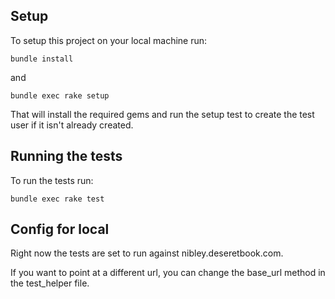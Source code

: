 ## Setup

To setup this project on your local machine run:

    bundle install

and

    bundle exec rake setup

That will install the required gems and run the setup test to create the test user if it isn't already created.


## Running the tests

To run the tests run:

    bundle exec rake test


## Config for local

Right now the tests are set to run against nibley.deseretbook.com.

If you want to point at a different url, you can change the base_url method in the test_helper file.
